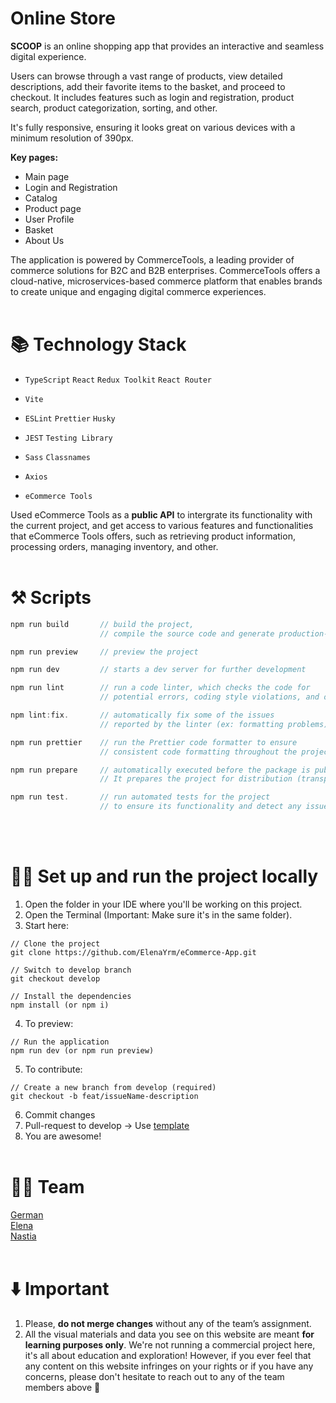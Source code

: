 # Online Store

**SCOOP** is an online shopping app that provides an interactive and seamless digital experience. 

Users can browse through a vast range of products, view detailed descriptions, add their favorite items to the basket, and proceed to checkout. It includes features such as login and registration, product search, product categorization, sorting, and other.

It's fully responsive, ensuring it looks great on various devices with a minimum resolution of 390px.

**Key pages:**
- Main page
- Login and Registration
- Catalog
- Product page
- User Profile
- Basket
- About Us

The application is powered by CommerceTools, a leading provider of commerce solutions for B2C and B2B enterprises. CommerceTools offers a cloud-native, microservices-based commerce platform that enables brands to create unique and engaging digital commerce experiences.
<br></br>
# **📚 Technology Stack**
- `TypeScript` `React` `Redux Toolkit` `React Router`
- `Vite`
- `ESLint` `Prettier` `Husky`
- `JEST` `Testing Library`
- `Sass` `Classnames`
- `Axios`

- `eCommerce Tools`

Used eCommerce Tools as a **public API** to intergrate its functionality with the current project, and get access to various features and functionalities that eCommerce Tools offers, such as retrieving product information, processing orders, managing inventory, and other.
<br></br>
# ⚒️ Scripts

```jsx
npm run build       // build the project,
                    // compile the source code and generate production-ready output files

npm run preview     // preview the project

npm run dev         // starts a dev server for further development

npm run lint        // run a code linter, which checks the code for 
                    // potential errors, coding style violations, and other issues

npm lint:fix.       // automatically fix some of the issues 
                    // reported by the linter (ex: formatting problems)

npm run prettier    // run the Prettier code formatter to ensure 
                    // consistent code formatting throughout the project

npm run prepare     // automatically executed before the package is published.
                    // It prepares the project for distribution (transpile, clean, or compress files)

npm run test.       // run automated tests for the project 
                    // to ensure its functionality and detect any issues
```
<br></br>
# 🧑‍💻 Set up and run the project locally

1. Open the folder in your IDE where you'll be working on this project.
2. Open the Terminal (Important: Make sure it's in the same folder).
3. Start here:

```tsx
// Clone the project
git clone https://github.com/ElenaYrm/eCommerce-App.git

// Switch to develop branch
git checkout develop

// Install the dependencies
npm install (or npm i)
```

4. To preview:

```tsx
// Run the application
npm run dev (or npm run preview)
```

5. To contribute:

```tsx
// Create a new branch from develop (required)
git checkout -b feat/issueName-description
```

6. Commit changes
7. Pull-request to develop → Use [template](https://github.com/ElenaYrm/eCommerce-App/blob/main/.github/pull_request_template.md)
8. You are awesome!
<br></br>
# 👯‍♂️ Team

[German](https://github.com/germangrib)  
[Elena](https://github.com/ElenaYrm)  
[Nastia](https://github.com/HereEast)
<br></br>
# ⬇️ Important

1. Please, **do not merge changes** without any of the team’s assignment.
2. All the visual materials and data you see on this website are meant **for learning purposes only**. We're not running a commercial project here, it's all about education and exploration! However, if you ever feel that any content on this website infringes on your rights or if you have any concerns, please don't hesitate to reach out to any of the team members above 🙂
